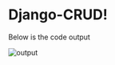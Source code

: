 # Django-CRUD!

Below is the code output

![output](https://user-images.githubusercontent.com/59037703/175748970-7c7e395c-9697-4762-bfcf-fc461fbd1501.jpg)
